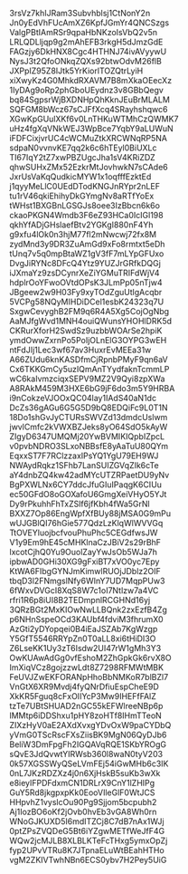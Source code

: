 3rsVz7khIJRam3Subvhblsj1CtNonY2n
Jn0yEdVhFUcAmXZ6KpfJGmYr4QNCSzgs
ValgPBtIAmRSr9qpaHbNKzoIsVbQ2v5n
LRLQDLljqp9g2mAhEFB3rkgH5dJmzGdE
FAGzjy6DkHNX8Cgc4HTHNJ74ivAVyywU
NysJ3t2QfoONkqZQXs92btwOdvM26flB
JXPpIZ95Z8IJtk5YrKiorlTOZQtrLyiH
xiXwyKz4G0MhkdRXAVM7B8mXkaOEecXz
1IyDAg9oRp2phGboUEydnz3v8GBbQegv
bq84SgpsrWjBXDNHpQhKknJEuBrMLALM
SQFGM8bWcz67sCJFfXcq4SRayhshqwc6
XGwKpGUulXKf6v0LnTHKuWTMhCzQWMK7
uHz4fgXqVNkWEJ3WpBce7YqbY9aLUWuN
iFDFCixjvrUC4cWCMuZtkXRCWNqRP5NA
sdpaN0vvnvKE7qq2k6c6hTEyl0BiUXLc
TI67IqY2tZ7xwPBZUgcJha1sV4KRiZDZ
qhwSUHxZMx52EzkrMtJovhwkN7sCAde6
JxrUsVaKqQudkicMYW1x1oqfffEzktEd
j1qyyMeLlC0UEdDTodKNGJnRYpr2nLEF
tu1rV46qkiEhihyDkGYmgNv8aRTfYoEx
tWHst1BXGBnLGSGJs8oee3IzBbcn6k6o
ckaoPKGN4Wmdb3F6eZ93HCa0IcIGl198
qkhYfADjGHslaefBtv2YGKgI880nF4Yh
g9xfu4lOk0n3hjM77fl2mNwcwj72fx8M
zydMnd3y9DR3ZuAmGd9xFo8rmtxt5eDh
tUnq7v5q0mpBtaWZ1gV3fF7mLYpGFUxo
DvgJiRYNc8DFcQ4Ytz9YUZJrGRfkDQGj
iJXmaYz9zsDCynrXeZiYGMuTRIFdWjV4
hdplrOoYFwoOVtdOPsK3JLmPp05nTjw4
JBgeew2w9H03Fy9xyTOdZguUtlgAcqbr
5VCPg58NQyMIHDiDCel1esbK24323q7U
SxgwCevyghB2FM9q6R4A5Xg5CojOgNbg
AaMJfgWvd1MNH4ouiQWunsYHOHlDRK5d
CKRurXforH2SwdSz9uzbbWOArSe2hpiK
ymdOwwZxrnPo5PoIjOLnElG3OYPG3wEH
ntFdJIj1Lec3wf67av3HuxrEvMEEa31w
A66ZUdu6knKASDfmCjRpnbPMyF9qn6aV
Cx6TKKGmCy5uzIQmAnTYydfaknTcmmLP
wC6kaIvmzciqxSEPV9MZ2V9Qyi8zpXWa
A8RAkM459M3HXE6bG9jF6do3m5Y9HRBA
i9nCokzeVJOOxQC04lay1IAdS40aN1dc
DcZs36gAGu6G5G5D9bQ8EDQiFc9L0T1N
18Do1shGvJyCTURsSWVZd13dmdcUslwm
jwvlCmfc2kVWXBZJeks8yO64SdO5kAyW
ZIgyD6347UMQMj20YwBVMIKIQpbIZpcL
v0pvbNDRO3SLxoNBBsfE8yAaTuU80QYm
EqxxST7F7RClzzaxIPsYQ1YgU79EH9WJ
NWAydRqkz1SFhb7LanSUIZGVqZIk6cTe
aY4dnbZQ4kw42adMYcUTZRPaetDU9yNv
BgPXWLNx6CY7ddcJfuGIuIPaqgK6CIUu
ec50GFdO8oGOXafoU6GmgXeiVHyO5YJt
Dy9rPkuhhFhTxZSlf6jfKbh4fWa5GrNl
BXXZ7Op86EngWpfXfBUy88jMSA0G9mPu
wUJGBlQI76hGie577QdzLzKlqWlWVVGq
TtOVEYluojbcfvouPhuPhc5CEGdfwsJW
V1y9Em9hE45cMHKlnaCzJBiV2s29rBhF
lxcotCjhQ0Yu9OuolZayYwJsOb5WJa7h
ipbwAD0GHi30XG9gFxiBT7xVO0yc7Epy
KtWA6FIbgGYNJmKimwlRUOjJDblz2OIF
tbqD3l2FNmgslNfy6WInY7UD7MqpPUw3
6fWxvDVGcI8XqS8W7c1oI7Ntlzw7a4VC
rfri1R6p8iUI8B2TEDmpnlRCGHNd16yj
3QRzBGt2MxKIOwNwLLBQnk2zxEzfB4Zg
p6NHnSspeOCd3KAUbf4fdviM3fhrumX0
AzGti2yDYopqei0B4iEaJSZAb7KgWzgp
Y5GfT5546RRYpZn0T0aLL8xi6tHiDI3O
Z6LseKK1Uy3zT6Isdw2UI47rW1gMh3Y3
OwKUAwAdGg0vfEshoM2ZhGpkGk6rvX8O
ImXiqVCz8gojzzwLdt8Z7298RFMWtMBK
FeUVJZwEKFORANpHhoBbNMKoR7blBZl7
VnGtX6XR9Mvdj4fyQNrDfiuEspCheE9D
XkKR5Fguq8cFxOIIYcP3Mw9IHEFfFAlZ
tzTe7UBtSHUAD2nGC55kEFWlreeNBp6p
lMMtp6iDDShxu1pHY8zoHTf8IHmTTeoN
ZIXzHyV0aE2AXdXvxgYDvOxW9paCYDbQ
yVmG0TScRscFXsZiisBK9MgN06QyDJb6
BeliW3DmFpgFh2IGQAVqRQE1SKbYROgG
sQvE3JdQvwtYIRWsb360l8waN0tyV203
0k57XGSSWyQSeLVmFEj54iGwMHb6c3IK
0nL7JKzRDZXz4j0n6XjHskB5suKb3wXk
e8ieyIFPDFdxmCN1DRLrX9CnY1lZHIPg
GuY5Rd8jkgpxpKk0EooVIleGlF0WtJCS
HHpvhZ1vyslcOu90Pg9Sjjom5bcpubh2
Aj1IozBO6oKf2jOvb0hvEb3vGA8Wh0rn
WNoGJKUXD5I6mdITZCj8C7dB7nAx1WJj
0ptZPsZVQDeG5Bt6iYZgwMETfWeJfF4G
WQw2jcMJLB8XLBLKTeFcTHxg5ymxOpZj
fyp2UPvVTRu8K7JTpnaELuWtBEahHTHo
vgM2ZKIVTwhNBn6ECS0ybv7H2Pey5UiG
